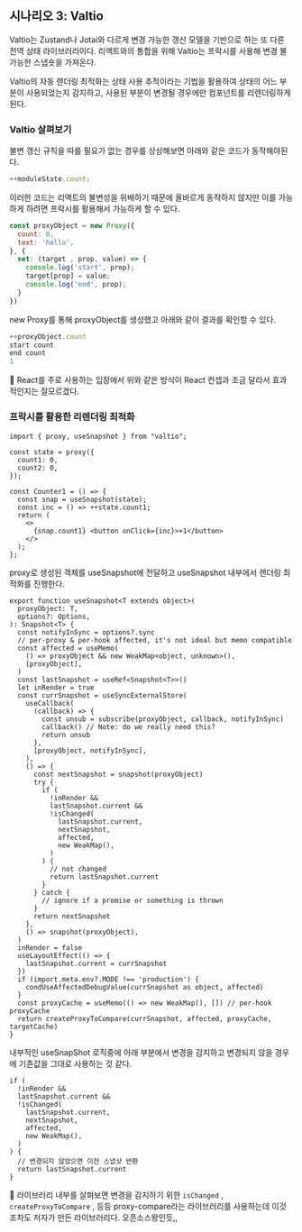## 시나리오 3: Valtio

Valtio는 Zustand나 Jotai와 다르게 변경 가능한 갱신 모델을 기반으로 하는 또 다른 전역 상태 라이브러리이다. 리액트와의 통합을 위해 Valtio는 프락시를 사용해 변경 불가능한 스냅숏을 가져온다.

Valtio의 자동 렌더링 최적화는 상태 사용 추적이라는 기법을 활용하여 상태의 어느 부분이 사용되었는지 감지하고, 사용된 부분이 변경될 경우에만 컴포넌트를 리렌더링하게 된다.

### Valtio 살펴보기

불변 갱신 규칙을 따를 필요가 없는 경우를 상상해보면 아래와 같은 코드가 동작해야된다.

```jsx
++moduleState.count;
```

이러한 코드는 리액트의 불변성을 위배하기 때문에 올바르게 동작하지 않지만 이를 가능하게 하려면 프락시를 활용해서 가능하게 할 수 있다.

```jsx
const proxyObject = new Proxy({
  count: 0,
  text: 'hello',
}, {
  set: (target , prop, value) => {
    console.log('start', prop);
    target[prop] = value;
    console.log('end', prop);
  }
})
```

new Proxy를 통해 proxyObject를 생성했고 아래와 같이 결과를 확인할 수 있다.

```jsx
++proxyObject.count
start count
end count
1
```

💬 React를 주로 사용하는 입장에서 위와 같은 방식이 React 컨셉과 조금 달라서 효과적인지는 잘모르겠다.

### 프락시를 활용한 리렌더링 최적화

```tsx
import { proxy, useSnapshot } from "valtio";

const state = proxy({
  count1: 0,
  count2: 0,
});

const Counter1 = () => {
  const snap = useSnapshot(state);
  const inc = () => ++state.count1;
  return (
    <>
      {snap.count1} <button onClick={inc}>+1</button>
    </>
  );
};
```

proxy로 생성된 객체를 useSnapshot에 전달하고 useSnapshot 내부에서 렌더링 최적화를 진행한다. 

```tsx
export function useSnapshot<T extends object>(
  proxyObject: T,
  options?: Options,
): Snapshot<T> {
  const notifyInSync = options?.sync
  // per-proxy & per-hook affected, it's not ideal but memo compatible
  const affected = useMemo(
    () => proxyObject && new WeakMap<object, unknown>(),
    [proxyObject],
  )
  const lastSnapshot = useRef<Snapshot<T>>()
  let inRender = true
  const currSnapshot = useSyncExternalStore(
    useCallback(
      (callback) => {
        const unsub = subscribe(proxyObject, callback, notifyInSync)
        callback() // Note: do we really need this?
        return unsub
      },
      [proxyObject, notifyInSync],
    ),
    () => {
      const nextSnapshot = snapshot(proxyObject)
      try {
        if (
          !inRender &&
          lastSnapshot.current &&
          !isChanged(
            lastSnapshot.current,
            nextSnapshot,
            affected,
            new WeakMap(),
          )
        ) {
          // not changed
          return lastSnapshot.current
        }
      } catch {
        // ignore if a promise or something is thrown
      }
      return nextSnapshot
    },
    () => snapshot(proxyObject),
  )
  inRender = false
  useLayoutEffect(() => {
    lastSnapshot.current = currSnapshot
  })
  if (import.meta.env?.MODE !== 'production') {
    condUseAffectedDebugValue(currSnapshot as object, affected)
  }
  const proxyCache = useMemo(() => new WeakMap(), []) // per-hook proxyCache
  return createProxyToCompare(currSnapshot, affected, proxyCache, targetCache)
}
```

내부적인 useSnapShot 로직중에 아래 부분에서 변경을 감지하고 변경되지 않을 경우에 기존값을 그대로 사용하는 것 같다.

```tsx
if (
  !inRender &&
  lastSnapshot.current &&
  !isChanged(
    lastSnapshot.current,
    nextSnapshot,
    affected,
    new WeakMap(),
  )
) {
  // 변경되지 않았으면 이전 스냅샷 반환
  return lastSnapshot.current
}
```

💬 라이브러리 내부를 살펴보면 변경을 감지하기 위한 `isChanged`  , `createProxyToCompare` , 등등 proxy-compare라는 라이브러리를 사용하는데 이것조차도 저자가 만든 라이브러리다. 오픈소스왕인듯,,